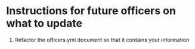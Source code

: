 # Instructions for future officers on what to update

1. Refactor the officers.yml document so that it contains your information 